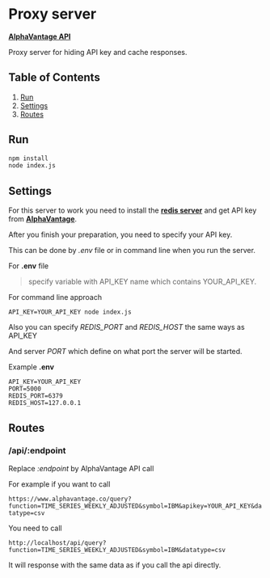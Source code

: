 # Proxy server

**[AlphaVantage API](https://www.alphavantage.co)**

Proxy server for hiding API key and cache responses.

## Table of Contents

1. [Run](#run)
2. [Settings](#settings)
3. [Routes](#routes)

## Run

```bash
npm install
node index.js
```

## Settings

For this server to work you need to install the **[redis server](https://redis.io/)** and get API key from **[AlphaVantage](https://www.alphavantage.co)**.

After you finish your preparation, you need to specify your API key.

This can be done by _.env_ file or in command line when you run the server.

For **.env** file

> specify variable with API_KEY name which contains YOUR_API_KEY.

For command line approach

```
API_KEY=YOUR_API_KEY node index.js
```

Also you can specify _REDIS_PORT_ and _REDIS_HOST_ the same ways as API_KEY

And server _PORT_ which define on what port the server will be started.

Example **.env**

```text
API_KEY=YOUR_API_KEY
PORT=5000
REDIS_PORT=6379
REDIS_HOST=127.0.0.1
```

## Routes

### /api/:endpoint

Replace _:endpoint_ by AlphaVantage API call

For example if you want to call

`https://www.alphavantage.co/query?function=TIME_SERIES_WEEKLY_ADJUSTED&symbol=IBM&apikey=YOUR_API_KEY&datatype=csv`

You need to call

`http://localhost/api/query?function=TIME_SERIES_WEEKLY_ADJUSTED&symbol=IBM&datatype=csv`

It will response with the same data as if you call the api directly.
